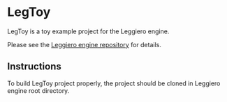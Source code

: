 # LegToy
LegToy is a toy example project for the Leggiero engine.

Please see the [Leggiero engine repository](https://github.com/LineGames/Leggiero) for details.

## Instructions
To build LegToy project properly, the project should be cloned in Leggiero engine root directory.
